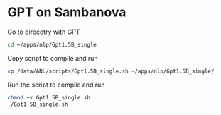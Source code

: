 # GPT on Sambanova

Go to direcotry with GPT
```bash
cd ~/apps/nlp/Gpt1.5B_single
```

Copy script to compile and run
```bash
cp /data/ANL/scripts/Gpt1.5B_single.sh ~/apps/nlp/Gpt1.5B_single/
```

Run the script to compile and run
```bash
chmod +x Gpt1.5B_single.sh
./Gpt1.5B_single.sh
```
